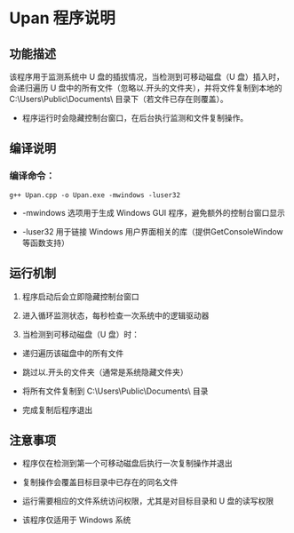 # Upan 程序说明

## 功能描述

该程序用于监测系统中 U 盘的插拔情况，当检测到可移动磁盘（U 盘）插入时，会递归遍历 U 盘中的所有文件（忽略以.开头的文件夹），并将文件复制到本地的 C:\Users\Public\Documents\ 目录下（若文件已存在则覆盖）。

- 程序运行时会隐藏控制台窗口，在后台执行监测和文件复制操作。

## 编译说明

### 编译命令：

`g++ Upan.cpp -o Upan.exe -mwindows -luser32`

- -mwindows 选项用于生成 Windows GUI 程序，避免额外的控制台窗口显示

- -luser32 用于链接 Windows 用户界面相关的库（提供GetConsoleWindow等函数支持）

## 运行机制

1. 程序启动后会立即隐藏控制台窗口

1. 进入循环监测状态，每秒检查一次系统中的逻辑驱动器

1. 当检测到可移动磁盘（U 盘）时：

- 递归遍历该磁盘中的所有文件

- 跳过以.开头的文件夹（通常是系统隐藏文件夹）

- 将所有文件复制到 C:\Users\Public\Documents\ 目录

- 完成复制后程序退出

## 注意事项

- 程序仅在检测到第一个可移动磁盘后执行一次复制操作并退出

- 复制操作会覆盖目标目录中已存在的同名文件

- 运行需要相应的文件系统访问权限，尤其是对目标目录和 U 盘的读写权限

- 该程序仅适用于 Windows 系统
